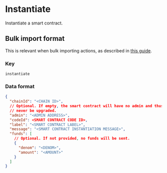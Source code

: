 # Instantiate

Instantiate a smart contract.

## Bulk import format

This is relevant when bulk importing actions, as described in [this
guide](https://github.com/DA0-DA0/dao-dao-ui/wiki/Bulk-importing-actions).

### Key

`instantiate`

### Data format

```json
{
  "chainId": "<CHAIN ID>",
  // Optional. If empty, the smart contract will have no admin and thus can
  // never be upgraded.
  "admin": "<ADMIN ADDRESS>",
  "codeId": <SMART CONTRACT CODE ID>,
  "label": "<SMART CONTRACT LABEL>",
  "message": "<SMART CONTRACT INSTANTIATION MESSAGE>",
  "funds": [
    // Optional. If not provided, no funds will be sent.
    {
      "denom": "<DENOM>",
      "amount": "<AMOUNT>"
    }
  ]
}
```
